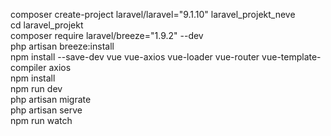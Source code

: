 composer create-project laravel/laravel="9.1.10" laravel_projekt_neve  
cd laravel_projekt  
composer require laravel/breeze="1.9.2" --dev  
php artisan breeze:install  
npm install --save-dev vue vue-axios vue-loader vue-router vue-template-compiler axios  
npm install  
npm run dev  
php artisan migrate  
php artisan serve  
npm run watch  

